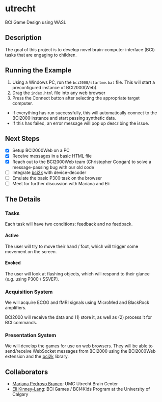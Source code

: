 # utrecht
 BCI Game Design using WASL

## Description
The goal of this project is to develop novel brain-computer interface (BCI) tasks that are engaging to children.

## Running the Example
1. Using a Windows PC, run the `bci2000/startme.bat` file. This will start a preconfigured instance of BCI2000(Web).
2. Drag the `index.html` file into any web browser
3. Press the Connect button after selecting the appropriate target computer.
- If everything has run successfully, this will automatically connect to the BCI2000 instance and start passing synthetic data.
- If this has failed, an error message will pop up describing the issue.

## Next Steps
- [x] Setup BCI2000Web on a PC
- [x] Receive messages in a basic HTML file
- [x] Reach out to the BCI2000Web team (Christopher Coogan) to solve a message-passing bug with our old code
- [ ] Integrate [bci2k] with device-decoder
- [ ] Emulate the basic P300 task on the browser
- [ ] Meet for further discussion with Mariana and Eli

## The Details
### Tasks
Each task will have two conditions: feedback and no feedback.

#### Active
The user will try to move their hand / foot, which will trigger some movement on the screen.

#### Evoked
The user will look at flashing objects, which will respond to their glance (e.g. using P300 / SSVEP).

### Acquisition System
We will acquire ECOG and fMRI signals using MicroMed and BlackRock amplifiers.

BCI2000 will receive the data and (1) store it, as well as (2) process it for BCI commands.

### Presentation System
We will develop the games for use on web browsers. They will be able to send/receive WebSocket messages from BCI2000 using the BCI2000Web extension and the [bci2k] library.

## Collaborators
- [Mariana Pedroso Branco](https://www.linkedin.com/in/mariana-pedroso-branco/?originalSubdomain=nl): UMC Utrecht Brain Center
- [Eli Kinney-Lang](https://www.linkedin.com/in/eli-kinney-lang/?originalSubdomain=ca): BCI Games / BCI4Kids Program at the University of Calgary

[bci2k]: https://github.com/cronelab/bci2k.js

